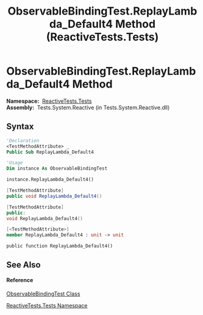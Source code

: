 ﻿---
title: ObservableBindingTest.ReplayLambda_Default4 Method  (ReactiveTests.Tests)
TOCTitle: ReplayLambda_Default4 Method
ms:assetid: M:ReactiveTests.Tests.ObservableBindingTest.ReplayLambda_Default4
ms:mtpsurl: https://msdn.microsoft.com/en-us/library/reactivetests.tests.observablebindingtest.replaylambda_default4(v=VS.103)
ms:contentKeyID: 36620638
ms.date: 06/28/2011
mtps_version: v=VS.103
f1_keywords:
- ReactiveTests.Tests.ObservableBindingTest.ReplayLambda_Default4
dev_langs:
- CSharp
- JScript
- VB
- FSharp
- c++
---

# ObservableBindingTest.ReplayLambda\_Default4 Method

**Namespace:**  [ReactiveTests.Tests](hh289046\(v=vs.103\).md)  
**Assembly:**  Tests.System.Reactive (in Tests.System.Reactive.dll)

## Syntax

``` vb
'Declaration
<TestMethodAttribute> _
Public Sub ReplayLambda_Default4
```

``` vb
'Usage
Dim instance As ObservableBindingTest

instance.ReplayLambda_Default4()
```

``` csharp
[TestMethodAttribute]
public void ReplayLambda_Default4()
```

``` c++
[TestMethodAttribute]
public:
void ReplayLambda_Default4()
```

``` fsharp
[<TestMethodAttribute>]
member ReplayLambda_Default4 : unit -> unit 
```

``` jscript
public function ReplayLambda_Default4()
```

## See Also

#### Reference

[ObservableBindingTest Class](hh303616\(v=vs.103\).md)

[ReactiveTests.Tests Namespace](hh289046\(v=vs.103\).md)

